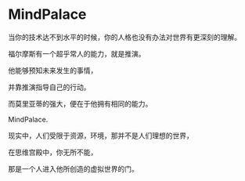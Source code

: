 ﻿# MindPalace

当你的技术达不到水平的时候，你的人格也没有办法对世界有更深刻的理解。

福尔摩斯有一个超乎常人的能力，就是推演。

他能够预知未来发生的事情，

并靠推演指导自己的行动。

而莫里亚蒂的强大，便在于他拥有相同的能力。

MindPalace.

现实中，人们受限于资源，环境，那并不是人们理想的世界，

在思维宫殿中，你无所不能，

那是一个人进入他所创造的虚拟世界的门。
